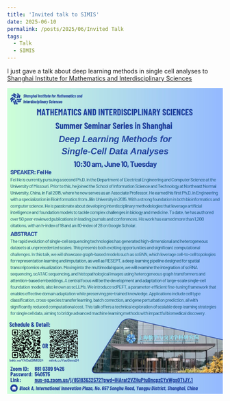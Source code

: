 ```yaml
---
title: 'Invited talk to SIMIS'
date: 2025-06-10
permalink: /posts/2025/06/Invited Talk
tags:
  - Talk
  - SIMIS
---
```


I just gave a talk about deep learning methods in single cell analyses to [Shanghai Institute for Mathematics and Interdisciplinary Sciences](https://www.simis.cn/zh_cn/)

![poster](/images/SIMIS_talk.jpg)